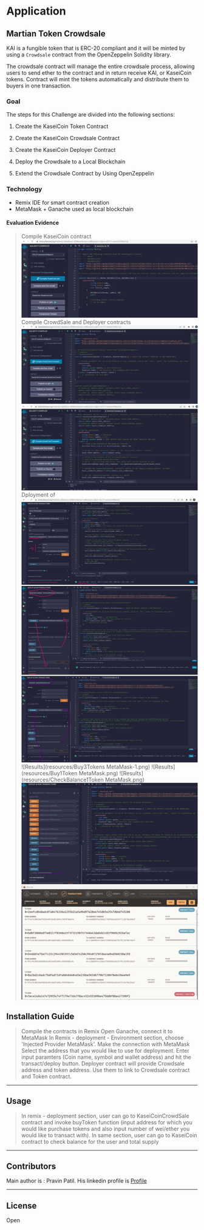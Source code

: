 # Application

## Martian Token Crowdsale

KAI is a fungible token that is ERC-20 compliant and it will be minted by using a `Crowdsale` contract from the OpenZeppelin Solidity library.

The crowdsale contract will manage the entire crowdsale process, allowing users to send ether to the contract and in return receive KAI, or KaseiCoin tokens. Contract will mint the tokens automatically and distribute them to buyers in one transaction.

### Goal

The steps for this Challenge are divided into the following sections:

1. Create the KaseiCoin Token Contract

2. Create the KaseiCoin Crowdsale Contract

3. Create the KaseiCoin Deployer Contract

4. Deploy the Crowdsale to a Local Blockchain

5. Extend the Crowdsale Contract by Using OpenZeppelin

### Technology

* Remix IDE for smart contract creation
* MetaMask + Ganache used as local blockchain

#### Evaluation Evidence

> Compile KaseiCoin contract
![Results](resources/KaseiCoin-Compilation.png)
> Compile CrowdSale and Deployer contracts
![resources](resources/KaseiCoinCrowdSale-Compilation.png)
![resources](resources/KaseiCoinCrowdSaleDeployer-Compilation.png)
> Dployment of 
![resources](resources/KaseiCoinCrowdSaleDeployer-Deployment_at_Remix.png)
![Results](resources/Link-Deployer-CrowdSale.png)
![Results](resources/Link-Deployer-KaseiCoin-Token.png)
![Results](resources/Buy3Tokens MetaMask-1.png)
![Results](resources/Buy1Token MetaMask.png)
![Results](resources/CheckBalance1Token MetaMask.png)
![Results](resources/totalBalance_checkBalance.png)
![Results](resources/Operations-blockchain-transactions.png)



## Installation Guide 

> Compile the contracts in Remix
> Open Ganache, connect it to MetaMask
> In Remix - deployment - Environment section, choose 'Injected Provider MetaMask'. Make the connection with MetaMask
> Select the address that you would like to use for deployment. Enter input paramters (Coin name, symbol and wallet address) and hit the transact/deploy button.
> Deployer contract will provide Crowdsale address and token address. Use them to link to Crowdsale contract and Token contract.
---
## Usage

> In remix - deployment section, user can go to KaseiCoinCrowdSale contract and invoke buyToken function (input address for which you would like purchase tokens and also input number of wei/ether you would like to transact with). 
> In same section, user can go to KaseiCoin contract to check balance for the user and total supply

---
## Contributors

Main author is : Pravin Patil. His linkedin profile is [Profile](https://www.linkedin.com/in/pravin-patil-5880301)

---

## License

Open